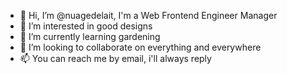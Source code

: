 - 👋 Hi, I’m @nuagedelait, I'm a Web Frontend Engineer Manager
- 👀 I’m interested in good designs
- 🌱 I’m currently learning gardening
- 💞️ I’m looking to collaborate on everything and everywhere
- 📫 You can reach me by email, i'll always reply

